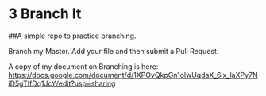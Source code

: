 # 3 Branch It
##A simple repo to practice branching.

Branch my Master.  Add your file and then submit a Pull Request.

A copy of my document on Branching is here: https://docs.google.com/document/d/1XPOvQkpGn1olwUqdaX_6ix_laXPy7NiD5gTIfDq1JcY/edit?usp=sharing
